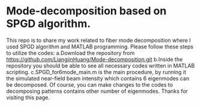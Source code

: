# Mode-decomposition based on SPGD algorithm.
This repo is to share my work related to fiber mode decomposition where I used SPGD algorithm and MATLAB programming.
Please follow these steps to utilize the codes:
a.Download the repository from https://github.com/LiangjinHuang/Mode-decomposition.git
b.Inside the repository you should be able to see all necessary codes written in MATLAB scripting. 
c.SPGD_for6mode_main.m is the main procedure, by running it the simulated near-field beam intensity which contains 6 eigenmodes
can be decomposed. Of course, you can make changes to the codes to decomposing patterns contains other number of eigenmodes.
Thanks for visiting this page.
